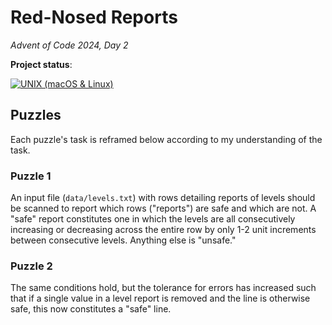 # Red-Nosed Reports

_Advent of Code 2024, Day 2_

**Project status**:

[![UNIX (macOS & Linux)](https://github.com/paanvaannd/aoc-2024.12.02/actions/workflows/tests.yaml/badge.svg)](https://github.com/paanvaannd/aoc-2024.12.02/actions/workflows/tests.yaml)

## Puzzles

Each puzzle's task is reframed below according to my understanding of the task.

### Puzzle 1

An input file (`data/levels.txt`) with rows detailing reports of levels should be scanned to report which rows ("reports") are safe and which are not. A "safe" report constitutes one in which the levels are all consecutively increasing or decreasing across the entire row by only 1-2 unit increments between consecutive levels. Anything else is "unsafe."

### Puzzle 2

The same conditions hold, but the tolerance for errors has increased such that if a single value in a level report is removed and the line is otherwise safe, this now constitutes a "safe" line.
